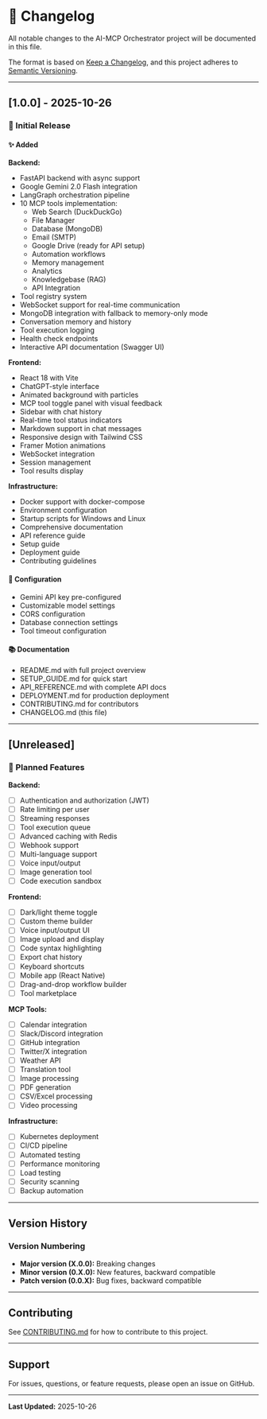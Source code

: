 # 📝 Changelog

All notable changes to the AI-MCP Orchestrator project will be documented in this file.

The format is based on [Keep a Changelog](https://keepachangelog.com/en/1.0.0/),
and this project adheres to [Semantic Versioning](https://semver.org/spec/v2.0.0.html).

---

## [1.0.0] - 2025-10-26

### 🎉 Initial Release

#### ✨ Added

**Backend:**
- FastAPI backend with async support
- Google Gemini 2.0 Flash integration
- LangGraph orchestration pipeline
- 10 MCP tools implementation:
  - Web Search (DuckDuckGo)
  - File Manager
  - Database (MongoDB)
  - Email (SMTP)
  - Google Drive (ready for API setup)
  - Automation workflows
  - Memory management
  - Analytics
  - Knowledgebase (RAG)
  - API Integration
- Tool registry system
- WebSocket support for real-time communication
- MongoDB integration with fallback to memory-only mode
- Conversation memory and history
- Tool execution logging
- Health check endpoints
- Interactive API documentation (Swagger UI)

**Frontend:**
- React 18 with Vite
- ChatGPT-style interface
- Animated background with particles
- MCP tool toggle panel with visual feedback
- Sidebar with chat history
- Real-time tool status indicators
- Markdown support in chat messages
- Responsive design with Tailwind CSS
- Framer Motion animations
- WebSocket integration
- Session management
- Tool results display

**Infrastructure:**
- Docker support with docker-compose
- Environment configuration
- Startup scripts for Windows and Linux
- Comprehensive documentation
- API reference guide
- Setup guide
- Deployment guide
- Contributing guidelines

#### 🔧 Configuration
- Gemini API key pre-configured
- Customizable model settings
- CORS configuration
- Database connection settings
- Tool timeout configuration

#### 📚 Documentation
- README.md with full project overview
- SETUP_GUIDE.md for quick start
- API_REFERENCE.md with complete API docs
- DEPLOYMENT.md for production deployment
- CONTRIBUTING.md for contributors
- CHANGELOG.md (this file)

---

## [Unreleased]

### 🚧 Planned Features

**Backend:**
- [ ] Authentication and authorization (JWT)
- [ ] Rate limiting per user
- [ ] Streaming responses
- [ ] Tool execution queue
- [ ] Advanced caching with Redis
- [ ] Webhook support
- [ ] Multi-language support
- [ ] Voice input/output
- [ ] Image generation tool
- [ ] Code execution sandbox

**Frontend:**
- [ ] Dark/light theme toggle
- [ ] Custom theme builder
- [ ] Voice input/output UI
- [ ] Image upload and display
- [ ] Code syntax highlighting
- [ ] Export chat history
- [ ] Keyboard shortcuts
- [ ] Mobile app (React Native)
- [ ] Drag-and-drop workflow builder
- [ ] Tool marketplace

**MCP Tools:**
- [ ] Calendar integration
- [ ] Slack/Discord integration
- [ ] GitHub integration
- [ ] Twitter/X integration
- [ ] Weather API
- [ ] Translation tool
- [ ] Image processing
- [ ] PDF generation
- [ ] CSV/Excel processing
- [ ] Video processing

**Infrastructure:**
- [ ] Kubernetes deployment
- [ ] CI/CD pipeline
- [ ] Automated testing
- [ ] Performance monitoring
- [ ] Load testing
- [ ] Security scanning
- [ ] Backup automation

---

## Version History

### Version Numbering

- **Major version (X.0.0):** Breaking changes
- **Minor version (0.X.0):** New features, backward compatible
- **Patch version (0.0.X):** Bug fixes, backward compatible

---

## Contributing

See [CONTRIBUTING.md](CONTRIBUTING.md) for how to contribute to this project.

---

## Support

For issues, questions, or feature requests, please open an issue on GitHub.

---

**Last Updated:** 2025-10-26

